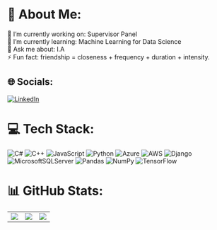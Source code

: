 # 💫 About Me:
🔭 I’m currently working on: Supervisor Panel <br>👯 I’m currently learning: Machine Learning for Data Science<br>💬 Ask me about: I.A <br>⚡ Fun fact: friendship = closeness + frequency + duration + intensity.


## 🌐 Socials:
[![LinkedIn](https://img.shields.io/badge/LinkedIn-%230077B5.svg?logo=linkedin&logoColor=white)](https://www.linkedin.com/in/matheus-rodrigo-kanczewski-bressan-42a73923b/) 

# 💻 Tech Stack:
![C#](https://img.shields.io/badge/c%23-%23239120.svg?style=flat&logo=c-sharp&logoColor=white) ![C++](https://img.shields.io/badge/c++-%2300599C.svg?style=flat&logo=c%2B%2B&logoColor=white) ![JavaScript](https://img.shields.io/badge/javascript-%23323330.svg?style=flat&logo=javascript&logoColor=%23F7DF1E) ![Python](https://img.shields.io/badge/python-3670A0?style=flat&logo=python&logoColor=ffdd54) ![Azure](https://img.shields.io/badge/azure-%230072C6.svg?style=flat&logo=azure-devops&logoColor=white) ![AWS](https://img.shields.io/badge/AWS-%23FF9900.svg?style=flat&logo=amazon-aws&logoColor=white) ![Django](https://img.shields.io/badge/django-%23092E20.svg?style=flat&logo=django&logoColor=white) ![MicrosoftSQLServer](https://img.shields.io/badge/Microsoft%20SQL%20Sever-CC2927?style=flat&logo=microsoft%20sql%20server&logoColor=white) ![Pandas](https://img.shields.io/badge/pandas-%23150458.svg?style=flat&logo=pandas&logoColor=white) ![NumPy](https://img.shields.io/badge/numpy-%23013243.svg?style=flat&logo=numpy&logoColor=white) ![TensorFlow](https://img.shields.io/badge/TensorFlow-%23FF6F00.svg?style=flat&logo=TensorFlow&logoColor=white)
# 📊 GitHub Stats:
<table>
  <tr>
    <td>
      <img src="https://github-readme-stats.vercel.app/api?username=math-exe&theme=onedark&hide_border=true&include_all_commits=false&count_private=true">
    </td>
    <td>
      <img src="https://github-readme-streak-stats.herokuapp.com/?user=math-exe&theme=onedark&hide_border=true">
    </td>
    <td style="text-align: center;">
      <img src="https://github-readme-stats.vercel.app/api/top-langs/?username=math-exe&theme=onedark&hide_border=true&include_all_commits=false&count_private=true&layout=compact">
    </td>
  </tr>
</table>
